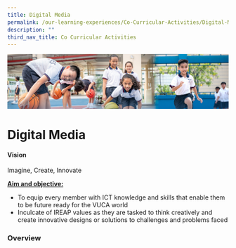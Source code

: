 ```yaml
---
title: Digital Media
permalink: /our-learning-experiences/Co-Curricular-Activities/Digital-Media/
description: ""
third_nav_title: Co Curricular Activities
---
```

![](/images/Our%20Learning%20Experiences.jpg)


Digital Media
=============

  

#### **Vision**

Imagine, Create, Innovate

  

<u><b>Aim and objective:</b></u>

*   To equip every member with ICT knowledge and skills that enable them to be future ready for the VUCA world
*   Inculcate of IREAP values as they are tasked to think creatively and create innovative designs or solutions to challenges and problems faced

  

### **Overview**